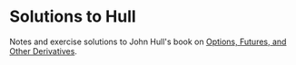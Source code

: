 # Solutions to Hull

Notes and exercise solutions to John Hull's book on [Options, Futures, and Other Derivatives](http://www.amazon.com/Options-Futures-Derivatives-DerivaGem-Package/dp/0132777428).
